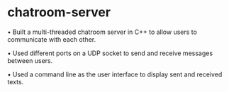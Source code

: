 # chatroom-server
• Built a multi-threaded chatroom server in C++ to allow users to communicate with each other.

• Used different ports on a UDP socket to send and receive messages between users.

• Used a command line as the user interface to display sent and received texts.
